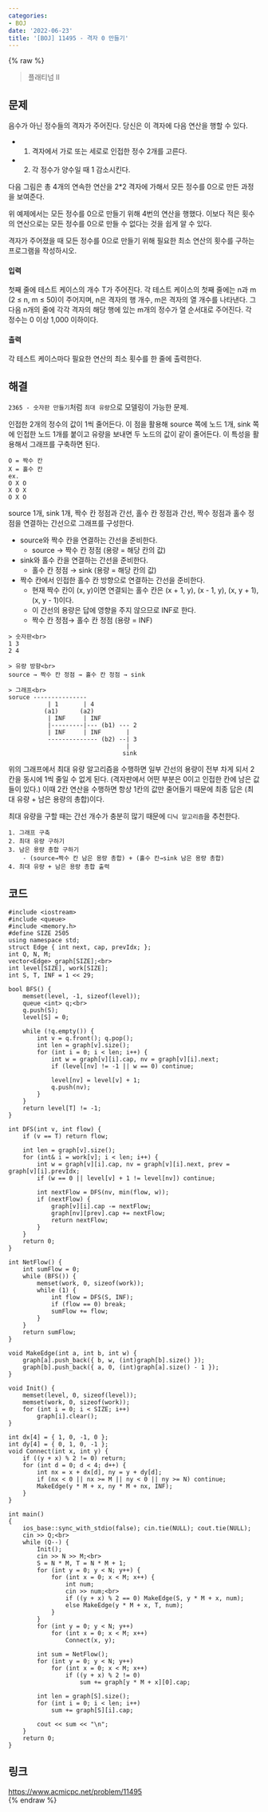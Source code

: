 ```yaml
---
categories:
- BOJ
date: '2022-06-23'
title: '[BOJ] 11495 - 격자 0 만들기'
---
```


{% raw %}
> 플래티넘 II<br>

## 문제
음수가 아닌 정수들의 격자가 주어진다. 당신은 이 격자에 다음 연산을 행할 수 있다.
-   1. 격자에서 가로 또는 세로로 인접한 정수 2개를 고른다.
-   2. 각 정수가 양수일 때 1 감소시킨다.

다음 그림은 총 4개의 연속한 연산을 2*2 격자에 가해서 모든 정수를 0으로 만든 과정을 보여준다.

위 예제에서는 모든 정수를 0으로 만들기 위해 4번의 연산을 행했다. 이보다 적은 횟수의 연산으로는 모든 정수를 0으로 만들 수 없다는 것을 쉽게 알 수 있다.

격자가 주어졌을 때 모든 정수를 0으로 만들기 위해 필요한 최소 연산의 횟수를 구하는 프로그램을 작성하시오.

#### 입력
첫째 줄에 테스트 케이스의 개수 T가 주어진다. 각 테스트 케이스의 첫째 줄에는 n과 m (2 ≤ n, m ≤ 50)이 주어지며, n은 격자의 행 개수, m은 격자의 열 개수를 나타낸다. 그 다음 n개의 줄에 각각 격자의 해당 행에 있는 m개의 정수가 열 순서대로 주어진다. 각 정수는 0 이상 1,000 이하이다.

#### 출력
각 테스트 케이스마다 필요한 연산의 최소 횟수를 한 줄에 출력한다.

## 해결
`2365 - 숫자판 만들기`처럼 `최대 유량`으로 모델링이 가능한 문제.

인접한 2개의 정수의 값이 1씩 줄어든다. 이 점을 활용해 source 쪽에 노드 1개, sink 쪽에 인접한 노드 1개를 붙이고 유량을 보내면 두 노드의 값이 같이 줄어든다. 이 특성을 활용해서 그래프를 구축하면 된다.
```
O = 짝수 칸
X = 홀수 칸
ex.
O X O
X O X
O X O
```
source 1개, sink 1개, 짝수 칸 정점과 간선, 홀수 칸 정점과 간선, 짝수 정점과 홀수 정점을 연결하는 간선으로 그래프를 구성한다.
- source와 짝수 칸을 연결하는 간선을 준비한다.
	- source → 짝수 칸 정점 (용량 = 해당 칸의 값)
- sink와 홀수 칸을 연결하는 간선을 준비한다.
	- 홀수 칸 정점 → sink (용량 = 해당 칸의 값)
- 짝수 칸에서 인접한 홀수 칸 방향으로 연결하는 간선을 준비한다.
	- 현재 짝수 칸이 (x, y)이면 연결되는 홀수 칸은 (x + 1, y), (x - 1, y), (x, y + 1), (x, y - 1)이다.
	- 이 간선의 용량은 답에 영향을 주지 않으므로 INF로 한다.
	- 짝수 칸 정점→ 홀수 칸 정점 (용량 = INF)
```
> 숫자판<br>
1 3
2 4

> 유량 방향<br>
source → 짝수 칸 정점 → 홀수 칸 정점 → sink

> 그래프<br>
soruce ---------------
           | 1       | 4
          (a1)      (a2)
           | INF     | INF
           |---------|--- (b1) --- 2
           | INF     | INF       |
           -------------- (b2) --| 3
                                 |
                                sink
```
위의 그래프에서 최대 유량 알고리즘을 수행하면 일부 간선의 용량이 전부 차게 되서 2칸을 동시에 1씩 줄일 수 없게 된다. (격자판에서 어떤 부분은 0이고 인접한 칸에 남은 값들이 있다.) 이때 2칸 연산을 수행하면 항상 1칸의 값만 줄어들기 때문에 최종 답은 (최대 유량 + 남은 용량의 총합)이다.

최대 유량을 구할 때는 간선 개수가 충분히 많기 때문에 `디닉 알고리즘`을 추천한다.
```
1. 그래프 구축
2. 최대 유량 구하기
3. 남은 용량 총합 구하기
	- (source→짝수 칸 남은 용량 총합) + (홀수 칸→sink 남은 용량 총합)
4. 최대 유량 + 남은 용량 총합 출력
```

## 코드
```
#include <iostream>
#include <queue>
#include <memory.h>
#define SIZE 2505
using namespace std;
struct Edge { int next, cap, prevIdx; };
int Q, N, M;
vector<Edge> graph[SIZE];<br>
int level[SIZE], work[SIZE];
int S, T, INF = 1 << 29;

bool BFS() {
	memset(level, -1, sizeof(level));
	queue <int> q;<br>
	q.push(S);
	level[S] = 0;

	while (!q.empty()) {
		int v = q.front(); q.pop();
		int len = graph[v].size();
		for (int i = 0; i < len; i++) {
			int w = graph[v][i].cap, nv = graph[v][i].next;
			if (level[nv] != -1 || w == 0) continue;

			level[nv] = level[v] + 1;
			q.push(nv);
		}
	}
	return level[T] != -1;
}

int DFS(int v, int flow) {
	if (v == T) return flow;

	int len = graph[v].size();
	for (int& i = work[v]; i < len; i++) {
		int w = graph[v][i].cap, nv = graph[v][i].next, prev = graph[v][i].prevIdx;
		if (w == 0 || level[v] + 1 != level[nv]) continue;

		int nextFlow = DFS(nv, min(flow, w));
		if (nextFlow) {
			graph[v][i].cap -= nextFlow;
			graph[nv][prev].cap += nextFlow;
			return nextFlow;
		}
	}
	return 0;
}

int NetFlow() {
	int sumFlow = 0;
	while (BFS()) {
		memset(work, 0, sizeof(work));
		while (1) {
			int flow = DFS(S, INF);
			if (flow == 0) break;
			sumFlow += flow;
		}
	}
	return sumFlow;
}

void MakeEdge(int a, int b, int w) {
	graph[a].push_back({ b, w, (int)graph[b].size() });
	graph[b].push_back({ a, 0, (int)graph[a].size() - 1 });
}

void Init() {
	memset(level, 0, sizeof(level));
	memset(work, 0, sizeof(work));
	for (int i = 0; i < SIZE; i++)
		graph[i].clear();
}

int dx[4] = { 1, 0, -1, 0 };
int dy[4] = { 0, 1, 0, -1 };
void Connect(int x, int y) {
	if ((y + x) % 2 != 0) return;
	for (int d = 0; d < 4; d++) {
		int nx = x + dx[d], ny = y + dy[d];
		if (nx < 0 || nx >= M || ny < 0 || ny >= N) continue;
		MakeEdge(y * M + x, ny * M + nx, INF);
	}
}

int main()
{
	ios_base::sync_with_stdio(false); cin.tie(NULL); cout.tie(NULL);
	cin >> Q;<br>
	while (Q--) {
		Init();
		cin >> N >> M;<br>
		S = N * M, T = N * M + 1;
		for (int y = 0; y < N; y++) {
			for (int x = 0; x < M; x++) {
				int num;
				cin >> num;<br>
				if ((y + x) % 2 == 0) MakeEdge(S, y * M + x, num);
				else MakeEdge(y * M + x, T, num);
			}
		}
		for (int y = 0; y < N; y++)
			for (int x = 0; x < M; x++)
				Connect(x, y);

		int sum = NetFlow();
		for (int y = 0; y < N; y++)
			for (int x = 0; x < M; x++)
				if ((y + x) % 2 != 0)
					sum += graph[y * M + x][0].cap;

		int len = graph[S].size();
		for (int i = 0; i < len; i++)
			sum += graph[S][i].cap;
		
		cout << sum << "\n";
	}
	return 0;
}
```

## 링크
https://www.acmicpc.net/problem/11495<br>
{% endraw %}